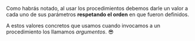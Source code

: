 Como habrás notado, al usar los procedimientos debemos darle un valor a cada uno de sus parámetros **respetando el orden** en que fueron definidos.

A estos valores concretos que usamos cuando invocamos a un procedimiento los llamamos _argumentos_. :sunglasses: 